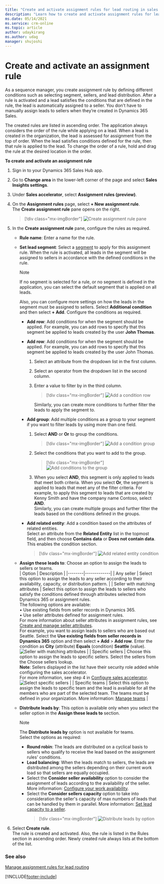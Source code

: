 ```yaml
---
title: "Create and activate assignment rules for lead routing in sales accelerator | MicrosoftDocs"
description: "Learn how to create and activate assignment rules for lead routing in sales accelerator."
ms.date: 05/14/2021
ms.service: crm-online
ms.topic: article
author: udaykirang
ms.author: udag
manager: shujoshi
---
```


# Create and activate an assignment rule

As a sequence manager, you create assignment rule by defining different conditions such as selecting segment, sellers, and lead distribution. After a rule is activated and a lead satisfies the conditions that are defined in the rule, the lead is automatically assigned to a seller. You don't have to manually assign leads to sellers when they’re created in Dynamics 365 Sales.

The created rules are listed in ascending order. The application always considers the order of the rule while applying on a lead. When a lead is created in the organization, the lead is assessed for assignment from the top of order. When the lead satisfies conditions defined for the rule, then that rule is applied to the lead. To change the order of a rule, hold and drag the rule at the desired location in the order. 

**To create and activate an assignment rule**   
1.	Sign in to your Dynamics 365 Sales Hub app.   
2.	Go to **Change area** in the lower-left corner of the page and select **Sales Insights settings**.   
3.	Under **Sales accelerator**, select **Assignment rules (preview)**.   
4.	On the **Assignment rules** page, select **+ New assignment rule**.   
    The **Create assignment rule** pane opens on the right.   
    >[!div class="mx-imgBorder"]
    >![Create assignment rule pane](media/sa-ar-create-assignment-rule-right-pane.png "Create assignment rule pane")   
5.	In the **Create assignment rule** pane, configure the rules as required.    
    -	**Rule name**: Enter a name for the rule.   
    -	**Set lead segment**: Select a [segment](create-and-activate-a-segment.md) to apply for this assignment rule. When the rule is activated, all leads in the segment will be assigned to sellers in accordance with the defined conditions in the rule.   
        >[!NOTE]
        >If no segment is selected for a rule, or no segment is defined in the application, you can select the default segment that is applied on all leads.     

        Also, you can configure more settings on how the leads in the segment must be assigned to sellers. Select **Additional condition** and then select **+ Add**. Configure the conditions as required.    
        -	**Add row**: Add conditions for when the segment should be applied. For example, you can add rows to specify that this segment be applied to leads created by the user **John Thomas**.   
        -	**Add row**: Add conditions for when the segment should be applied. For example, you can add rows to specify that this segment be applied to leads created by the user John Thomas.    
            1.	Select an attribute from the dropdown list in the first column.    
            2.	Select an operator from the dropdown list in the second column.    
            3.	Enter a value to filter by in the third column.   
                >[!div class="mx-imgBorder"]
                >![Add a condition row](media/sa-segment-condition-add-row.png "Add a condition row")          
        
                Similarly, you can create more conditions to further filter the leads to apply the segment to.    

        -	**Add group**: Add multiple conditions as a group to your segment if you want to filter leads by using more than one field.   
            1.	Select **AND** or **Or** to group the conditions.     
                >[!div class="mx-imgBorder"]
                >![Add a condition group](media/sa-segment-condition-add-group.png "Add a condition group")        
            2.	Select the conditions that you want to add to the group.    
                >[!div class="mx-imgBorder"]
                >![Add conditions to the group](media/sa-segment-condition-add-group-select-condition.png "Add conditions to the group")        
            3.	When you select **AND**, this segment is only applied to leads that meet both criteria. When you select **Or**, the segment is applied to leads that meet any of the filter criteria. For example, to apply this segment to leads that are created by Kenny Smith and have the company name Contoso, select **AND**.  
                Similarly, you can create multiple groups and further filter the leads based on the conditions defined in the groups.    
        -	**Add related entity**: Add a condition based on the attributes of related entities.   
            Select an attribute from the **Related Entity** list in the topmost field, and then choose **Contains data** or **Does not contain data**. This enables the condition section.   
            >[!div class="mx-imgBorder"]
            >![Add related entity condition](media/sa-segment-condition-add-related-entity.png "Add related entity condition")        
    -	**Assign these leads to**: Choose an option to assign the leads to sellers or teams.   
        | Option | Description |
        |--------|-------------|
        | Any seller | Select this option to assign the leads to any seller according to their availability, capacity, or distribution pattern. |
        | Seller with matching attributes | Select   this option to assign the leads to sellers who satisfy the conditions defined through attributes selected from Dynamics 365 or assignment rules.<br>The following options are available:<br>•	Use existing fields from seller records in Dynamics 365.<br>•	Use seller attributes defined for assignment rules.<br>For more information about seller attributes in assignment rules, see [Create and manage seller attributes](create-manage-seller-attributes.md).<br> For example, you want to assign leads to sellers who are based out Seattle. Select the **Use existing fields from seller records in Dynamics 365** option and then select **+ Add** > **Add row**. Enter the condition as **City** (attribute) **Equals** (condition) **Seattle** (value).<br>![Seller with matching attributes](media/sa-ar-seller-with-matching-attributes.png "Seller with matching attributes") |
        | Specific sellers | Choose this option to assign the leads to specific sellers. Select the sellers from the Choose sellers lookup.<br>**Note**: Sellers displayed in the list have their security role added while configuring the sales accelerator.<br> For more information, see step 4 in [Configure sales accelerator](enable-configure-sales-accelerator.md).<br>![Select specific sellers](media/sa-ar-select-specific-sellers.png "Select specific sellers") |
        | Specific teams | Select this option to assign the leads to specific team and the lead is available for all the members who are part of the selected team. The teams must be defined in your organization. More information: [Manage teams](/power-platform/admin/manage-teams#ownergroup-team-or-access-team) |
    -	**Distribute leads by**: This option is available only when you select the seller option in the **Assign these leads to** section.    
        >[!NOTE]
        >The **Distribute leads by** option is not available for teams.    
        Select the options as required:   
        -	**Round robin**: The leads are distributed on a cyclical basis to sellers who qualify to receive the lead based on the assignment rules' conditions.    
        -	**Load balancing**: When the leads match to sellers, the leads are distributed among the sellers depending on their current work load  so that sellers are equally occupied.   
        -	Select the **Consider seller availability** option to consider the assignment of leads according to the availability of the seller. More information: [Configure your work availability](personalize-sales-accelerator.md#configure-your-work-availability).    
        -	Select the **Consider sellers capacity** option to take into consideration the seller's capacity of max numbers of leads that can be handled by them in parallel. More information: [Set lead capacity to a seller]().    
            >[!div class="mx-imgBorder"]
            >![Distribute leads by option](media/sa-ar-distribute-leads-by.png "Distribute leads by option")      

6.	Select **Create rule**.     
    The rule is created and activated. Also, the rule is listed in the Rules section in ascending order. Newly created rule always lists at the bottom of the list.

### See also

[Manage assignment rules for lead routing](create-manage-assignment-rules-lead-routing.md)

[!INCLUDE[footer-include](../includes/footer-banner.md)]